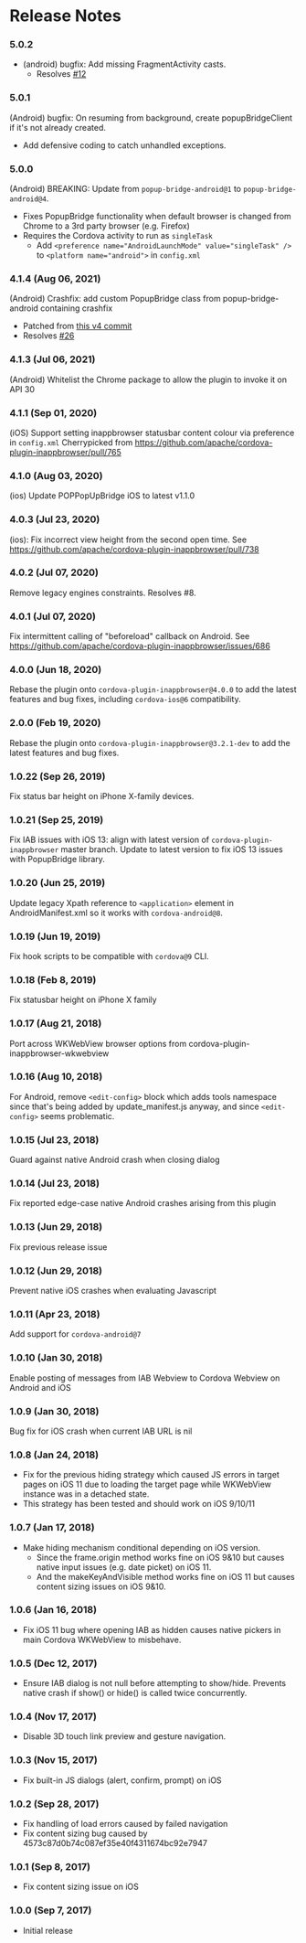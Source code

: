 # Release Notes

### 5.0.2
* (android) bugfix: Add missing FragmentActivity casts.
	* Resolves [#12](https://github.com/dpa99c/cordova-plugin-inappbrowser-popup-bridge/issues/12)

### 5.0.1
(Android) bugfix: On resuming from background, create popupBridgeClient if it's not already created.
- Add defensive coding to catch unhandled exceptions.

### 5.0.0
(Android) BREAKING: Update from `popup-bridge-android@1` to `popup-bridge-android@4`.
- Fixes PopupBridge functionality when default browser is changed from Chrome to a 3rd party browser (e.g. Firefox)
- Requires the Cordova activity to run as `singleTask`
    - Add `<preference name="AndroidLaunchMode" value="singleTask" />` to `<platform name="android">` in `config.xml` 


### 4.1.4 (Aug 06, 2021)
(Android) Crashfix: add custom PopupBridge class from popup-bridge-android containing crashfix
* Patched from [this v4 commit](https://github.com/braintree/popup-bridge-android/commit/4bff178bca04d0e56d8f6a5f277b07eb1a72f51e) 
* Resolves [#26](https://github.com/braintree/popup-bridge-android/issues/26)

### 4.1.3 (Jul 06, 2021)
(Android) Whitelist the Chrome package to allow the plugin to invoke it on API 30

### 4.1.1 (Sep 01, 2020)
(iOS) Support setting inappbrowser statusbar content colour via preference in `config.xml`
Cherrypicked from https://github.com/apache/cordova-plugin-inappbrowser/pull/765

### 4.1.0 (Aug 03, 2020)
(ios) Update POPPopUpBridge iOS to latest v1.1.0

### 4.0.3 (Jul 23, 2020)
(ios): Fix incorrect view height from the second open time.
See https://github.com/apache/cordova-plugin-inappbrowser/pull/738

### 4.0.2 (Jul 07, 2020)
Remove legacy engines constraints. Resolves #8.

### 4.0.1 (Jul 07, 2020)
Fix intermittent calling of "beforeload" callback on Android.
See https://github.com/apache/cordova-plugin-inappbrowser/issues/686

### 4.0.0 (Jun 18, 2020)
Rebase the plugin onto `cordova-plugin-inappbrowser@4.0.0` to add the latest features and bug fixes, 
including `cordova-ios@6` compatibility.

### 2.0.0 (Feb 19, 2020)
Rebase the plugin onto `cordova-plugin-inappbrowser@3.2.1-dev` to add the latest features and bug fixes.

### 1.0.22 (Sep 26, 2019)
Fix status bar height on iPhone X-family devices.

### 1.0.21 (Sep 25, 2019)
Fix IAB issues with iOS 13: align with latest version of `cordova-plugin-inappbrowser` master branch.
Update to latest version to fix iOS 13 issues with PopupBridge library. 

### 1.0.20 (Jun 25, 2019)
Update legacy Xpath reference to `<application>` element in AndroidManifest.xml so it works with `cordova-android@8`.

### 1.0.19 (Jun 19, 2019)
Fix hook scripts to be compatible with `cordova@9` CLI.

### 1.0.18 (Feb 8, 2019)
Fix statusbar height on iPhone X family

### 1.0.17 (Aug 21, 2018)
Port across WKWebView browser options from cordova-plugin-inappbrowser-wkwebview

### 1.0.16 (Aug 10, 2018)
For Android, remove `<edit-config>` block which adds tools namespace since that's being added by update_manifest.js anyway, and since `<edit-config>` seems problematic.

### 1.0.15 (Jul 23, 2018)
Guard against native Android crash when closing dialog

### 1.0.14 (Jul 23, 2018)
Fix reported edge-case native Android crashes arising from this plugin

### 1.0.13 (Jun 29, 2018)
Fix previous release issue

### 1.0.12 (Jun 29, 2018)
Prevent native iOS crashes when evaluating Javascript

### 1.0.11 (Apr 23, 2018)
Add support for `cordova-android@7`

### 1.0.10 (Jan 30, 2018)
Enable posting of messages from IAB Webview to Cordova Webview on Android and iOS

### 1.0.9 (Jan 30, 2018)
Bug fix for iOS crash when current IAB URL is nil

### 1.0.8 (Jan 24, 2018)
- Fix for the previous hiding strategy which caused JS errors in target pages on iOS 11 due to loading the target page while WKWebView instance was in a detached state.
- This strategy has been tested and should work on iOS 9/10/11

### 1.0.7 (Jan 17, 2018)
- Make hiding mechanism conditional depending on iOS version.
    - Since the frame.origin method works fine on iOS 9&10 but causes native input issues (e.g. date picket) on iOS 11.
    - And the makeKeyAndVisible method works fine on iOS 11 but causes content sizing issues on iOS 9&10.

### 1.0.6 (Jan 16, 2018)
* Fix iOS 11 bug where opening IAB as hidden causes native pickers in main Cordova WKWebView to misbehave.

### 1.0.5 (Dec 12, 2017)
* Ensure IAB dialog is not null before attempting to show/hide. Prevents native crash if show() or hide() is called twice concurrently.

### 1.0.4 (Nov 17, 2017)
* Disable 3D touch link preview and gesture navigation.

### 1.0.3 (Nov 15, 2017)
* Fix built-in JS dialogs (alert, confirm, prompt) on iOS

### 1.0.2 (Sep 28, 2017)
* Fix handling of load errors caused by failed navigation
* Fix content sizing bug caused by 4573c87d0b74c087ef35e40f4311674bc92e7947

### 1.0.1 (Sep 8, 2017)
* Fix content sizing issue on iOS

### 1.0.0 (Sep 7, 2017)
* Initial release
